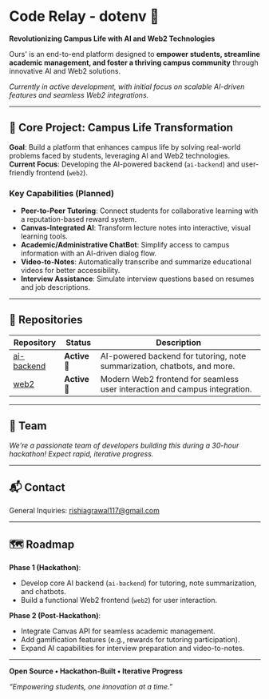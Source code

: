 # Code Relay - dotenv 🚀  

**Revolutionizing Campus Life with AI and Web2 Technologies**  

Ours' is an end-to-end platform designed to **empower students, streamline academic management, and foster a thriving campus community** through innovative AI and Web2 solutions.  

*Currently in active development, with initial focus on scalable AI-driven features and seamless Web2 integrations.*  

---

## 🎯 Core Project: Campus Life Transformation  

**Goal**: Build a platform that enhances campus life by solving real-world problems faced by students, leveraging AI and Web2 technologies.  
**Current Focus**: Developing the AI-powered backend (`ai-backend`) and user-friendly frontend (`web2`).  

### Key Capabilities (Planned)  
- **Peer-to-Peer Tutoring**: Connect students for collaborative learning with a reputation-based reward system.  
- **Canvas-Integrated AI**: Transform lecture notes into interactive, visual learning tools.  
- **Academic/Administrative ChatBot**: Simplify access to campus information with an AI-driven dialog flow.  
- **Video-to-Notes**: Automatically transcribe and summarize educational videos for better accessibility.  
- **Interview Assistance**: Simulate interview questions based on resumes and job descriptions.  

---

## 📂 Repositories  

| Repository                | Status       | Description                                                                 |
|---------------------------|--------------|-----------------------------------------------------------------------------|
| [ai-backend](https://github.com/CodeRelay-dotenv/ai-backend) | **Active** 🚧 | AI-powered backend for tutoring, note summarization, chatbots, and more.   |
| [web2](https://github.com/CodeRelay-dotenv/web2)             | **Active** 🚧 | Modern Web2 frontend for seamless user interaction and campus integration.  |

---

## 👥 Team  

*We’re a passionate team of developers building this during a 30-hour hackathon! Expect rapid, iterative progress.*  

---

## 📬 Contact  
General Inquiries: rishiagrawal117@gmail.com

---

## 🗺️ Roadmap  
**Phase 1 (Hackathon)**:  
- Develop core AI backend (`ai-backend`) for tutoring, note summarization, and chatbots.  
- Build a functional Web2 frontend (`web2`) for user interaction.  

**Phase 2 (Post-Hackathon)**:  
- Integrate Canvas API for seamless academic management.  
- Add gamification features (e.g., rewards for tutoring participation).  
- Expand AI capabilities for interview preparation and video-to-notes.  

---

**Open Source • Hackathon-Built • Iterative Progress**  

_“Empowering students, one innovation at a time.”_  
